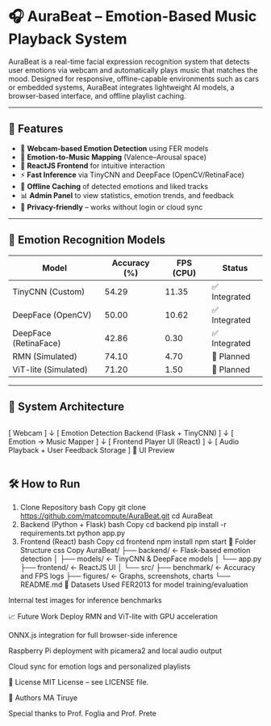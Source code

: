 # 🎧 AuraBeat – Emotion-Based Music Playback System

AuraBeat is a real-time facial expression recognition system that detects user emotions via webcam and automatically plays music that matches the mood. Designed for responsive, offline-capable environments such as cars or embedded systems, AuraBeat integrates lightweight AI models, a browser-based interface, and offline playlist caching.

---

## 🚀 Features

- 🎥 **Webcam-based Emotion Detection** using FER models
- 🎵 **Emotion-to-Music Mapping** (Valence–Arousal space)
- 📱 **ReactJS Frontend** for intuitive interaction
- ⚡ **Fast Inference** via TinyCNN and DeepFace (OpenCV/RetinaFace)
- 💾 **Offline Caching** of detected emotions and liked tracks
- 📊 **Admin Panel** to view statistics, emotion trends, and feedback
- 🔐 **Privacy-friendly** – works without login or cloud sync

---

## 🧠 Emotion Recognition Models

| Model                  | Accuracy (%) | FPS (CPU) | Status       |
|------------------------|--------------|-----------|--------------|
| TinyCNN (Custom)       | 54.29        | 11.35     | ✅ Integrated |
| DeepFace (OpenCV)      | 50.00        | 10.62     | ✅ Integrated |
| DeepFace (RetinaFace)  | 42.86        | 0.30      | ✅ Integrated |
| RMN (Simulated)        | 74.10        | 4.70      | 🔄 Planned    |
| ViT-lite (Simulated)   | 71.20        | 1.50      | 🔄 Planned    |

---

## 🧩 System Architecture

```plaintext
```
[ Webcam ] 
    ↓
[ Emotion Detection Backend (Flask + TinyCNN) ]
    ↓
[ Emotion → Music Mapper ]
    ↓
[ Frontend Player UI (React) ]
    ↓
[ Audio Playback + User Feedback Storage ]
📸 UI Preview

```
```
## 🛠️ How to Run
1. Clone Repository
bash
Copy
git clone https://github.com/matcompute/AuraBeat.git
cd AuraBeat
2. Backend (Python + Flask)
bash
Copy
cd backend
pip install -r requirements.txt
python app.py
3. Frontend (React)
bash
Copy
cd frontend
npm install
npm start
📁 Folder Structure
css
Copy
AuraBeat/
├── backend/             ← Flask-based emotion detection
│   ├── models/          ← TinyCNN & DeepFace models
│   └── app.py
├── frontend/            ← ReactJS UI
│   └── src/
├── benchmark/           ← Accuracy and FPS logs
├── figures/             ← Graphs, screenshots, charts
└── README.md
🧪 Datasets Used
FER2013 for model training/evaluation

Internal test images for inference benchmarks

📈 Future Work
Deploy RMN and ViT-lite with GPU acceleration

ONNX.js integration for full browser-side inference

Raspberry Pi deployment with picamera2 and local audio output

Cloud sync for emotion logs and personalized playlists

📜 License
MIT License – see LICENSE file.

👥 Authors
  MA Tiruye

Special thanks to Prof. Foglia and Prof. Prete

```
